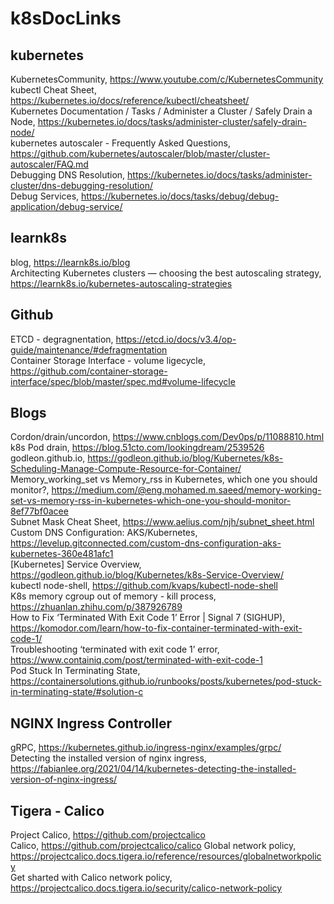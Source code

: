 # k8sDocLinks

## kubernetes
KubernetesCommunity, https://www.youtube.com/c/KubernetesCommunity<br>
kubectl Cheat Sheet, https://kubernetes.io/docs/reference/kubectl/cheatsheet/<br>
Kubernetes Documentation / Tasks / Administer a Cluster / Safely Drain a Node, https://kubernetes.io/docs/tasks/administer-cluster/safely-drain-node/<br>
kubernetes autoscaler - Frequently Asked Questions, https://github.com/kubernetes/autoscaler/blob/master/cluster-autoscaler/FAQ.md<br>
Debugging DNS Resolution, https://kubernetes.io/docs/tasks/administer-cluster/dns-debugging-resolution/<br>
Debug Services, https://kubernetes.io/docs/tasks/debug/debug-application/debug-service/<br>

## learnk8s
blog, https://learnk8s.io/blog<br>
Architecting Kubernetes clusters — choosing the best autoscaling strategy, https://learnk8s.io/kubernetes-autoscaling-strategies<br>

## Github
ETCD - degragnentation, https://etcd.io/docs/v3.4/op-guide/maintenance/#defragmentation<br>
Container Storage Interface - volume ligecycle, https://github.com/container-storage-interface/spec/blob/master/spec.md#volume-lifecycle<br>

## Blogs
Cordon/drain/uncordon, https://www.cnblogs.com/Dev0ps/p/11088810.html<br>
k8s Pod drain, https://blog.51cto.com/lookingdream/2539526<br>
godleon.github.io, https://godleon.github.io/blog/Kubernetes/k8s-Scheduling-Manage-Compute-Resource-for-Container/<br>
Memory_working_set vs Memory_rss in Kubernetes, which one you should monitor?, https://medium.com/@eng.mohamed.m.saeed/memory-working-set-vs-memory-rss-in-kubernetes-which-one-you-should-monitor-8ef77bf0acee<br>
Subnet Mask Cheat Sheet, https://www.aelius.com/njh/subnet_sheet.html<br>
Custom DNS Configuration: AKS/Kubernetes, https://levelup.gitconnected.com/custom-dns-configuration-aks-kubernetes-360e481afc1<br>
[Kubernetes] Service Overview, https://godleon.github.io/blog/Kubernetes/k8s-Service-Overview/<br>
kubectl node-shell, https://github.com/kvaps/kubectl-node-shell<br>
K8s memory cgroup out of memory - kill process, https://zhuanlan.zhihu.com/p/387926789<br>
How to Fix ‘Terminated With Exit Code 1’ Error | Signal 7 (SIGHUP), https://komodor.com/learn/how-to-fix-container-terminated-with-exit-code-1/<br>
Troubleshooting ‘terminated with exit code 1’ error, https://www.containiq.com/post/terminated-with-exit-code-1<br>
Pod Stuck In Terminating State, https://containersolutions.github.io/runbooks/posts/kubernetes/pod-stuck-in-terminating-state/#solution-c<br>

## NGINX Ingress Controller
gRPC, https://kubernetes.github.io/ingress-nginx/examples/grpc/<br>
Detecting the installed version of nginx ingress, https://fabianlee.org/2021/04/14/kubernetes-detecting-the-installed-version-of-nginx-ingress/<br>

## Tigera - Calico
Project Calico, https://github.com/projectcalico<br>
Calico, https://github.com/projectcalico/calico
Global network policy, https://projectcalico.docs.tigera.io/reference/resources/globalnetworkpolicy<br>
Get sharted with Calico network policy, https://projectcalico.docs.tigera.io/security/calico-network-policy<br>
